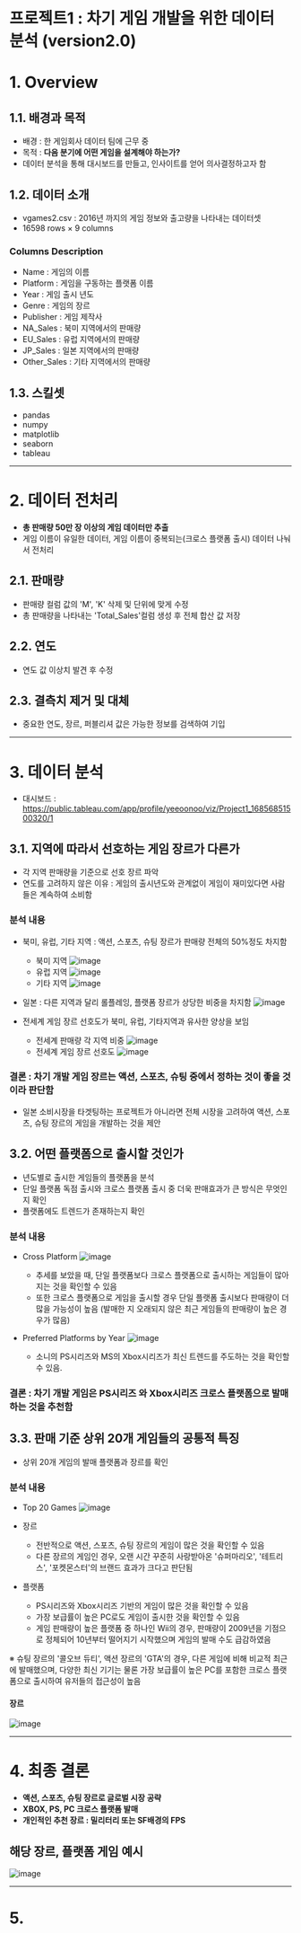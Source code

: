 # 프로젝트1 : 차기 게임 개발을 위한 데이터 분석 (version2.0)

# 1. Overview

## 1.1. 배경과 목적
- 배경 : 한 게임회사 데이터 팀에 근무 중
- 목적 : **다음 분기에 어떤 게임을 설계해야 하는가?**
- 데이터 분석을 통해 대시보드를 만들고, 인사이트를 얻어 의사결정하고자 함 

## 1.2. 데이터 소개
- vgames2.csv : 2016년 까지의 게임 정보와 출고량을 나타내는 데이터셋
- 16598 rows × 9 columns

### Columns Description
- Name : 게임의 이름
- Platform : 게임을 구동하는 플랫폼 이름
- Year : 게임 출시 년도
- Genre : 게임의 장르
- Publisher : 게임 제작사
- NA_Sales : 북미 지역에서의 판매량
- EU_Sales : 유럽 지역에서의 판매량
- JP_Sales : 일본 지역에서의 판매량
- Other_Sales : 기타 지역에서의 판매량

## 1.3. 스킬셋
- pandas
- numpy
- matplotlib
- seaborn
- tableau

---
# 2. 데이터 전처리
- **총 판매량 50만 장 이상의 게임 데이터만 추출**
- 게임 이름이 유일한 데이터, 게임 이름이 중복되는(크로스 플랫폼 출시) 데이터 나눠서 전처리

## 2.1. 판매량
- 판매량 컬럼 값의 'M', 'K' 삭제 및 단위에 맞게 수정
- 총 판매량을 나타내는 'Total_Sales'컬럼 생성 후 전체 합산 값 저장

## 2.2. 연도
- 연도 값 이상치 발견 후 수정

## 2.3. 결측치 제거 및 대체
- 중요한 연도, 장르, 퍼블리셔 값은 가능한 정보를 검색하여 기입


---
# 3. 데이터 분석
- 대시보드 : https://public.tableau.com/app/profile/yeeoonoo/viz/Project1_16856851500320/1

## 3.1. 지역에 따라서 선호하는 게임 장르가 다른가
- 각 지역 판매량을 기준으로 선호 장르 파악
- 연도를 고려하지 않은 이유 : 게임의 출시년도와 관계없이 게임이 재미있다면 사람들은 계속하여 소비함

### 분석 내용
- 북미, 유럽, 기타 지역 : 액션, 스포츠, 슈팅 장르가 판매량 전체의 50%정도 차지함
  - 북미 지역
![image](https://github.com/yeeoonoo/project1/assets/110115061/87318e0f-69d7-41f3-8e67-b799d6610528)
  - 유럽 지역
![image](https://github.com/yeeoonoo/project1/assets/110115061/3a0af312-eac7-44de-9794-f523523b6acd)
  - 기타 지역
![image](https://github.com/yeeoonoo/project1/assets/110115061/017965af-5103-4b8b-9df7-daad662c88ea)

- 일본 : 다른 지역과 달리 롤플레잉, 플랫폼 장르가 상당한 비중을 차지함
![image](https://github.com/yeeoonoo/project1/assets/110115061/6e700e6a-a957-469d-ac90-57a02b16982a)

- 전세계 게임 장르 선호도가 북미, 유럽, 기타지역과 유사한 양상을 보임
  - 전세계 판매량 각 지역 비중
![image](https://github.com/yeeoonoo/project1/assets/110115061/b74c0ddb-a7a0-43ea-95c6-312bffbcdcbb)
  - 전세계 게임 장르 선호도
![image](https://github.com/yeeoonoo/project1/assets/110115061/02528bdf-a92c-474f-83eb-bf5640944563)


### 결론 : 차기 개발 게임 장르는 액션, 스포츠, 슈팅 중에서 정하는 것이 좋을 것이라 판단함
- 일본 소비시장을 타겟팅하는 프로젝트가 아니라면 전체 시장을 고려하여 액션, 스포츠, 슈팅 장르의 게임을 개발하는 것을 제안  

## 3.2. 어떤 플랫폼으로 출시할 것인가
- 년도별로 출시한 게임들의 플랫폼을 분석
- 단일 플랫폼 독점 출시와 크로스 플랫폼 출시 중 더욱 판매효과가 큰 방식은 무엇인지 확인
- 플랫폼에도 트렌드가 존재하는지 확인

### 분석 내용
- Cross Platform
![image](https://github.com/yeeoonoo/project1/assets/110115061/2cd32a50-33bd-427b-bafc-5572fcb62955)
  - 추세를 보았을 때, 단일 플랫폼보다 크로스 플랫폼으로 출시하는 게임들이 많아지는 것을 확인할 수 있음
  - 또한 크로스 플랫폼으로 게임을 출시할 경우 단일 플랫폼 출시보다 판매량이 더 많을 가능성이 높음
    (발매한 지 오래되지 않은 최근 게임들의 판매량이 높은 경우가 많음)

- Preferred Platforms by Year
![image](https://github.com/yeeoonoo/project1/assets/110115061/9b222820-f932-4430-b74d-b598be3ec960)
  - 소니의 PS시리즈와 MS의 Xbox시리즈가 최신 트렌드를 주도하는 것을 확인할 수 있음.


### 결론 : 차기 개발 게임은 PS시리즈 와 Xbox시리즈 크로스 플랫폼으로 발매하는 것을 추천함

## 3.3. 판매 기준 상위 20개 게임들의 공통적 특징
- 상위 20개 게임의 발매 플랫폼과 장르를 확인

### 분석 내용
- Top 20 Games
![image](https://github.com/yeeoonoo/project1/assets/110115061/683f557a-b708-4bea-a541-34effd6cad77)

- 장르
  - 전반적으로 액션, 스포츠, 슈팅 장르의 게임이 많은 것을 확인할 수 있음
  - 다른 장르의 게임인 경우, 오랜 시간 꾸준히 사랑받아온 '슈퍼마리오', '테트리스', '포켓몬스터'의 브랜드 효과가 크다고 판단됨

- 플랫폼
  - PS시리즈와 Xbox시리즈 기반의 게임이 많은 것을 확인할 수 있음
  - 가장 보급률이 높은 PC로도 게임이 출시한 것을 확인할 수 있음
  - 게임 판매량이 높은 플랫폼 중 하나인 Wii의 경우, 판매량이 2009년을 기점으로 정체되어 10년부터 떨어지기 시작했으며 게임의 발매 수도 급감하였음

※ 슈팅 장르의 '콜오브 듀티', 액션 장르의 'GTA'의 경우, 다른 게임에 비해 비교적 최근에 발매했으며, 다양한 최신 기기는 물론 가장 보급률이 높은 PC를 포함한 크로스 플랫폼으로 출시하여 유저들의 접근성이 높음

#### 장르
![image](https://user-images.githubusercontent.com/110115061/220878685-93884cb7-831e-47c5-a7ab-e842d797494c.png)



---
# 4. 최종 결론
- **액션, 스포츠, 슈팅 장르로 글로벌 시장 공략**
- **XBOX, PS, PC 크로스 플랫폼 발매**
- **개인적인 추천 장르 : 밀리터리 또는 SF배경의 FPS**

## 해당 장르, 플랫폼 게임 예시
![image](https://user-images.githubusercontent.com/110115061/220880268-c2a5243d-717e-40bd-bd71-c9f89d3a825b.png)



---
# 5. 
